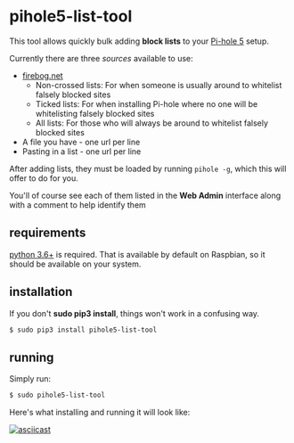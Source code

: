 # pihole5-list-tool
This tool allows quickly bulk adding __block lists__ to your [Pi-hole 5](https://pi-hole.net/) setup.


Currently there are three _sources_ available to use:
- [firebog.net](https://firebog.net/)
  - Non-crossed lists: For when someone is usually around to whitelist falsely blocked sites
  - Ticked lists: For when installing Pi-hole where no one will be whitelisting falsely blocked sites
  - All lists: For those who will always be around to whitelist falsely blocked sites
-  A file you have - one url per line
-  Pasting in a list - one url per line

After adding lists, they must be loaded by running `pihole -g`, which this will offer to do for you.

You'll of course see each of them listed in the **Web Admin** interface along with a comment to help identify them



## requirements
[python 3.6+](https://python.org/) is required. That is available by default on Raspbian, so it should be available on your system.


## installation
If you don't **sudo pip3 install**, things won't work in a confusing way.
```bash
$ sudo pip3 install pihole5-list-tool
```

## running
Simply run:
```bash
$ sudo pihole5-list-tool
```

Here's what installing and running it will look like:

[![asciicast](https://asciinema.org/a/331296.svg)](https://asciinema.org/a/331296)